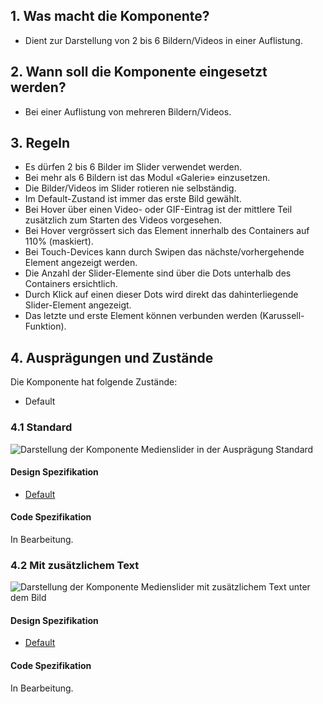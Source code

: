 ## 1. Was macht die Komponente?
* Dient zur Darstellung von 2 bis 6 Bildern/Videos in einer Auflistung.

## 2. Wann soll die Komponente eingesetzt werden? 
* Bei einer Auflistung von mehreren Bildern/Videos.

## 3. Regeln 
* Es dürfen 2 bis 6 Bilder im Slider verwendet werden.
* Bei mehr als 6 Bildern ist das Modul «Galerie» einzusetzen.
* Die Bilder/Videos im Slider rotieren nie selbständig.
* Im Default-Zustand ist immer das erste Bild gewählt.
* Bei Hover über einen Video- oder GIF-Eintrag ist der mittlere Teil zusätzlich zum Starten des Videos vorgesehen.
* Bei Hover vergrössert sich das Element innerhalb des Containers auf 110% (maskiert).
* Bei Touch-Devices kann durch Swipen das nächste/vorhergehende Element angezeigt werden.
* Die Anzahl der Slider-Elemente sind über die Dots unterhalb des Containers ersichtlich.
* Durch Klick auf einen dieser Dots wird direkt das dahinterliegende Slider-Element angezeigt.
* Das letzte und erste Element können verbunden werden (Karussell-Funktion).

## 4. Ausprägungen und Zustände
Die Komponente hat folgende Zustände:
* Default

### 4.1 Standard
![Darstellung der Komponente Medienslider in der Ausprägung Standard](https://raw.githubusercontent.com/sbb-design-systems/sbb-design-system/master/website/components/mediaslider/images/mediaslider_default.png 'class: image')

#### Design Spezifikation
* [Default](https://sbb.invisionapp.com/d/main#/console/15744722/345075289/inspect)

#### Code Spezifikation
In Bearbeitung.

### 4.2 Mit zusätzlichem Text
![Darstellung der Komponente Medienslider mit zusätzlichem Text unter dem Bild](https://raw.githubusercontent.com/sbb-design-systems/sbb-design-system/master/website/components/mediaslider/images/mediaslider_text.png 'class: image')

#### Design Spezifikation
* [Default](https://sbb.invisionapp.com/d/main#/console/15744722/345075290/inspect)

#### Code Spezifikation
In Bearbeitung.